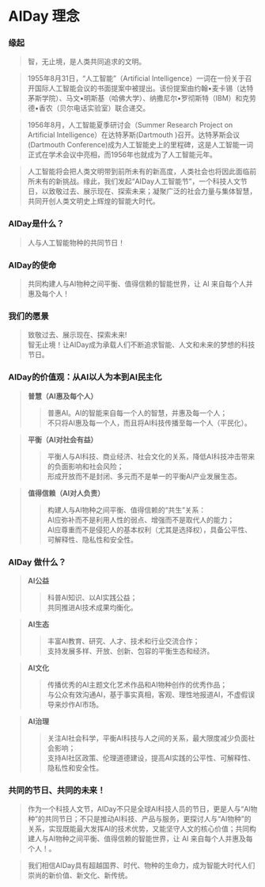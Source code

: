 # AIDay 理念

### 缘起

> 智，无止境，是人类共同追求的文明。

> 1955年8月31日，“人工智能”（Artificial Intelligence）一词在一份关于召开国际人工智能会议的书面提案中被提出。该份提案由约翰•麦卡锡（达特茅斯学院）、马文•明斯基（哈佛大学）、纳撒尼尔•罗彻斯特（IBM）和克劳德•香农（贝尔电话实验室）联合递交。

> 1956年8月，人工智能夏季研讨会（Summer Research Project on Artificial Intelligence）在达特茅斯(Dartmouth )召开。达特茅斯会议(Dartmouth Conference)成为人工智能史上的里程碑，这是人工智能一词正式在学术会议中亮相，而1956年也就成为了人工智能元年。

> 人工智能将会把人类文明带到前所未有的新高度，人类社会也将因此面临前所未有的新挑战。缘此，我们发起“AIDay人工智能节”，一个科技人文节日，以致敬过去、展示现在、探索未来；凝聚广泛的社会力量与集体智慧，共同开创人类文明史上辉煌的智能大时代。


### AIDay是什么？

> 人与人工智能物种的共同节日！


### AIDay的使命

> 共同构建人与AI物种之间平衡、值得信赖的智能世界，让 AI 来自每个人并惠及每个人！


### 我们的愿景

> 致敬过去、展示现在、探索未来!<br/>
智无止境！让AIDay成为承载人们不断追求智能、人文和未来的梦想的科技节日。


### AIDay的价值观：从AI以人为本到AI民主化

> <strong>普慧（AI惠及每个人）</strong><br/>
> > 普惠AI。AI的智能来自每一个人的智慧，并惠及每一个人；<br/>
> > 不只将AI惠及每一个人，而且将AI科技传播至每一个人（平民化）。

> <strong>平衡（AI对社会有益）</strong><br/>
> > 平衡人与AI科技、商业经济、社会文化的关系，降低AI科技冲击带来的负面影响和社会风险；<br/>
> > 形成开放而不是封闭、多元而不是单一的平衡AI产业发展生态。

> <strong>值得信赖（AI对人负责）</strong><br/>
> > 构建人与AI物种之间平衡、值得信赖的“共生”关系：<br/>
> > AI应弥补而不是利用人性的弱点、增强而不是取代人的能力； <br/>
> > AI应尊重而不是侵犯人的基本权利（尤其是选择权），具备公平性、可解释性、隐私性和安全性。


### AIDay 做什么？

> <strong>AI公益</strong><br/>
> > 科普AI知识、以AI实践公益；<br/>
> > 共同推进AI技术成果均衡化。

> <strong>AI生态</strong><br/>
> > 丰富AI教育、研究、人才、技术和行业交流合作；<br/>
> > 支持发展多样、开放、创新、包容的平衡生态和经济。

> <strong>AI文化</strong><br/>
> > 传播优秀的AI主题文化艺术作品和AI物种创作的优秀作品；<br/>
> > 与公众有效沟通AI，基于事实真相，客观、理性地报道AI，不虚假误导来炒作AI市场。

> <strong>AI治理</strong><br/>
> > 关注AI社会科学，平衡AI科技与人之间的关系，最大限度减少负面社会影响；<br/>
> > 支持AI社区政策、伦理道德建设，提高AI实践的公平性、可解释性、隐私性和安全性。


### 共同的节日、共同的未来！

> 作为一个科技人文节，AIDay不只是全球AI科技人员的节日，更是人与“AI物种”的共同节日；不只是推动AI科技、产品与服务，更探讨人与“AI物种”的关系，实现既能最大发挥AI的技术优势，又能坚守人文的核心价值；共同构建人与AI物种之间平衡、值得信赖的智能世界，让 AI 来自每个人并惠及每个人！。

> 我们相信AIDay具有超越国界、时代、物种的生命力，成为智能大时代人们崇尚的新价值、新文化、新传统。
